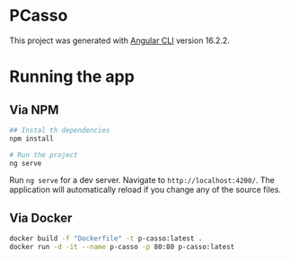 # PCasso

This project was generated with [Angular CLI](https://github.com/angular/angular-cli) version 16.2.2.



# Running the app

## Via NPM

```bash
## Instal th dependencies
npm install
```


```bash
# Run the project
ng serve
```

Run `ng serve` for a dev server. Navigate to `http://localhost:4200/`. The application will automatically reload if you change any of the source files.


## Via Docker

```bash
docker build -f "Dockerfile" -t p-casso:latest .
docker run -d -it --name p-casso -p 80:80 p-casso:latest
```